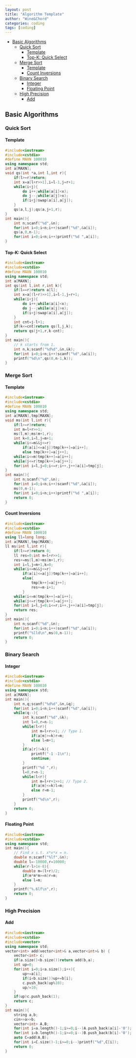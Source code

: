 ```yaml
---
layout: post
title: "Algorithm Template"
author: "Wine&Chord"
categories: coding
tags: [coding]
---
```


- [Basic Algorithms](#basic-algorithms)
  - [Quick Sort](#quick-sort)
    - [Template](#template)
    - [Top-K: Quick Select](#top-k-quick-select)
  - [Merge Sort](#merge-sort)
    - [Template](#template-1)
    - [Count Inversions](#count-inversions)
  - [Binary Search](#binary-search)
    - [Integer](#integer)
    - [Floating Point](#floating-point)
  - [High Precision](#high-precision)
    - [Add](#add)

## Basic Algorithms

### Quick Sort

#### Template

```c++
#include<iostream>
#include<cstdio>
#define MAXN 100010
using namespace std;
int a[MAXN];
void qs(int *a,int l,int r){
    if(l>=r)return;
    int x=a[l+r>>1],i=l-1,j=r+1;
    while(i<j){
        do i++;while(a[i]<x);
        do j--;while(a[j]>x);
        if(i<j)swap(a[i],a[j]);
    }
    qs(a,l,j);qs(a,j+1,r);
}
int main(){
    int n;scanf("%d",&n);
    for(int i=0;i<n;i++)scanf("%d",&a[i]);
    qs(a,0,n-1);
    for(int i=0;i<n;i++)printf("%d ",a[i]);
}
```

#### Top-K: Quick Select

```c++
#include<iostream>
#include<cstdio>
#define MAXN 100010
using namespace std;
int a[MAXN];
int qs(int l,int r,int k){
    if(l==r)return a[l];
    int x=a[(l+r)>>1],i=l-1,j=r+1;
    while(i<j){
        do i++;while(a[i]<x);
        do j--;while(a[j]>x);
        if(i<j)swap(a[i],a[j]);
    }
    int cnt=j-l+1;
    if(k<=cnt)return qs(l,j,k);
    return qs(j+1,r,k-cnt);
}
int main(){
    // k starts from 1.
    int n,k;scanf("%d%d",&n,&k);
    for(int i=0;i<n;i++)scanf("%d",&a[i]);
    printf("%d\n",qs(0,n-1,k));
}
```

### Merge Sort

#### Template

```c++
#include<iostream>
#include<cstdio>
#define MAXN 100010
using namespace std;
int a[MAXN],tmp[MAXN];
void ms(int l,int r){
    if(l>=r)return;
    int m=l+r>>1;
    ms(l,m);ms(m+1,r);
    int k=0,i=l,j=m+1;
    while(i<=m&&j<=r)
        if(a[i]<=a[j])tmp[k++]=a[i++];
        else tmp[k++]=a[j++];
    while(i<=m)tmp[k++]=a[i++];
    while(j<=r)tmp[k++]=a[j++];
    for(int i=l,j=0;i<=r;i++,j++)a[i]=tmp[j];
}
int main(){
    int n;scanf("%d",&n);
    for(int i=0;i<n;i++)scanf("%d",&a[i]);
    ms(0,n-1);
    for(int i=0;i<n;i++)printf("%d ",a[i]);
    return 0;
}
```

#### Count Inversions

```c++
#include<iostream>
#include<cstdio>
#define MAXN 100010
using ll=long long;
int a[MAXN],tmp[MAXN];
ll ms(int l,int r){
    if(l>=r)return 0;
    ll res=0;int m=l+r>>1;
    res+=ms(l,m)+ms(m+1,r);
    int i=l,j=m+1,k=0;
    while(i<=m&&j<=r)
        if(a[i]<=a[j])tmp[k++]=a[i++];
        else{
            tmp[k++]=a[j++];
            res+=m-i+1;
        }
    while(i<=m)tmp[k++]=a[i++];
    while(j<=r)tmp[k++]=a[j++];
    for(int i=l,j=0;i<=r;i++,j++)a[i]=tmp[j];
    return res;
}
int main(){
    int n;scanf("%d",&n);
    for(int i=0;i<n;i++)scanf("%d",&a[i]);
    printf("%lld\n",ms(0,n-1));
    return 0;
}
```

### Binary Search

#### Integer

```c++
#include<iostream>
#include<cstdio>
#define MAXN 100010
using namespace std;
int a[MAXN];
int main(){
    int n,q;scanf("%d%d",&n,&q);
    for(int i=0;i<n;i++)scanf("%d",&a[i]);
    while(q--){
        int k;scanf("%d",&k);
        int l=0,r=n-1;
        while(l<r){
            int m=l+r>>1; // Type 1.
            if(a[m]>=k)r=m;
            else l=m+1;
        }
        if(a[r]!=k){
            printf("-1 -1\n");
            continue;
        }
        printf("%d ",r);
        l=0,r=n-1;
        while(l<r){
            int m=l+r+1>>1; // Type 2.
            if(a[m]<=k)l=m;
            else r=m-1;
        }
        printf("%d\n",r);
    }
    return 0;
}
```

#### Floating Point

```c++
#include<iostream>
#include<cstdio>
using namespace std;
int main(){
    // Find x s.t. x*x*x = n.
    double n;scanf("%lf",&n);
    double l=-10000,r=10000;
    while(r-l>1e-8){
        double m=(l+r)/2;
        if(m*m*m>=n)r=m;
        else l=m;
    }
    printf("%.6lf\n",r);
    return 0;
}
```

### High Precision

#### Add

```c++
#include<iostream>
#include<cstdio>
#include<vector>
using namespace std;
vector<int> add(vector<int>& a,vector<int>& b) {
    vector<int> c;
    if(a.size()<b.size())return add(b,a);
    int up=0;
    for(int i=0;i<a.size();i++){
        up+=a[i];
        if(i<b.size())up+=b[i];
        c.push_back(up%10);
        up/=10;
    }
    if(up)c.push_back(1);
    return c;
}
int main(){
    string a,b;
    cin>>a>>b;
    vector<int> A,B;
    for(int i=a.length()-1;i>=0;i--)A.push_back(a[i]-'0');
    for(int i=b.length()-1;i>=0;i--)B.push_back(b[i]-'0');
    auto C=add(A,B);
    for(int i=C.size()-1;i>=0;i--)printf("%d",C[i]);
    return 0;
}
```

<!-- ## Basic Data Structures -->